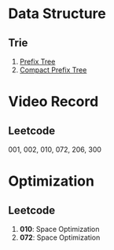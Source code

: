 # Data Structure

## Trie

1. [Prefix Tree](https://en.wikipedia.org/wiki/Trie)
2. [Compact Prefix Tree](https://en.wikipedia.org/wiki/Radix_tree)

# Video Record

## Leetcode

001, 002, 010, 072, 206, 300


# Optimization

## Leetcode

1. __010__: Space Optimization
2. __072__: Space Optimization
